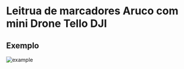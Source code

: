 # Leitrua de marcadores Aruco com mini Drone Tello DJI

## Exemplo

![example](https://github.com/Aldriano/Python/blob/main/drone_TelloDJI_mini/aruco/drone_read_Marker_Aruco.gif)
 
